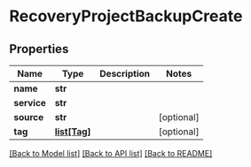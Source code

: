 # RecoveryProjectBackupCreate

## Properties
Name | Type | Description | Notes
------------ | ------------- | ------------- | -------------
**name** | **str** |  | 
**service** | **str** |  | 
**source** | **str** |  | [optional] 
**tag** | [**list[Tag]**](Tag.md) |  | [optional] 

[[Back to Model list]](../README.md#documentation-for-models) [[Back to API list]](../README.md#documentation-for-api-endpoints) [[Back to README]](../README.md)



